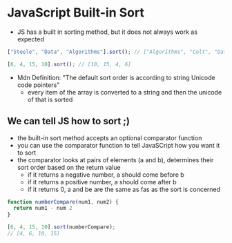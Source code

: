 # JavaScript Built-in Sort

- JS has a built in sorting method, but it does not always work as expected

```javascript
["Steele", "Data", "Algorithms"].sort(); // ["Algorithms", "Colt", "Data", "Steele"]
```

```javascript
[6, 4, 15, 10].sort(); // [10, 15, 4, 6]
```

- Mdn Definition: "The default sort order is according to string Unicode code pointers"
  - every item of the array is converted to a string and then the unicode of that is sorted

## We can tell JS how to sort ;)
- the built-in sort method accepts an optional comparator function
- you can use the comparator function to tell JavaSCript how you want it to sort
- the comparator looks at pairs of elements (a and b), determines their sort order based on the return value
  - if it returns a negative number, a should come before b
  - if it returns a positive number, a should come after b
  - if it returns 0, a and be are the same as fas as the sort is concerned

```javascript
function numberCompare(num1, num2) {
  return num1 - num 2
}

[6, 4, 15, 10].sort(numberCompare);
// [4, 6, 10, 15]
```